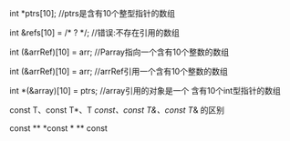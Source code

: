 int *ptrs[10];  //ptrs是含有10个整型指针的数组

int &refs[10] = /* ? */;  //错误:不存在引用的数组 

int (&arrRef)[10] = arr; //Parray指向一个含有10个整数的数组

int (&arrRef)[10] = arr; //arrRef引用一个含有10个整数的数组

int *(&array)[10] = ptrs;  //array引用的对象是一个 含有10个int型指针的数组

const T、const T*、T *const、const T&、const T*& 的区别

const **
*const *
** const